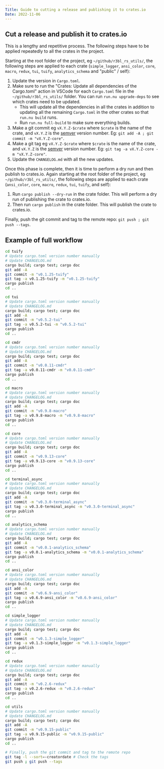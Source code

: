 ```yaml
---
Title: Guide to cutting a release and publishing it to crates.io
Date: 2022-11-06
---
```


## Cut a release and publish it to crates.io

This is a lengthy and repetitive process. The following steps have to be applied repeatedly to all
the crates in the project.

Starting at the root folder of the project, eg `~/github/r3bl_rs_utils/`, the following
steps are applied to each crate (`simple_logger`, `ansi_color`, `core`, `macro`, `redux`,
`tui`, `tuify`, `analytics_schema` and "public" / self):

1. Update the version in `Cargo.toml`.
2. Make sure to run the "Crates: Update all dependencies of the Cargo.toml" action in VSCode for
   each `Cargo.toml` file in the `~/github/r3bl_rs_utils/` folder. You can run `run.nu upgrade-deps`
   to see which crates need to be updated.
   - This will update all the dependencies in all the crates in addition to updating all the
     remaining `Cargo.toml` in the other crates so that `run.nu build` runs.
   - Run `run.nu full-build` to make sure everything builds.
3. Make a git commit eg `vX.Y.Z-$crate` where `$crate` is the name of the crate, and `vX.Y.Z` is the
   [semver](https://semver.org/) version number. Eg: `git add -A ; git commit -m "vX.Y.Z-core"`.
4. Make a git tag eg `vX.Y.Z-$crate` where `$crate` is the name of the crate, and `vX.Y.Z` is the
   [semver](https://semver.org/) version number. Eg: `git tag -a vX.Y.Z-core -m "vX.Y.Z-core"`.
5. Update the `CHANGELOG.md` with all the new updates.

Once this phase is complete, then it is time to perform a dry run and then publish to crates.io.
Again starting at the root folder of the project, eg `~/github/r3bl_rs_utils/`, the following steps
are applied to each crate (`ansi_color`, `core`, `macro`, `redux`, `tui`, `tuify`, and self):

1. Run `cargo publish --dry-run` in the crate folder. This will perform a dry run of publishing the
   crate to crates.io.
2. Then run `cargo publish` in the crate folder. This will publish the crate to crates.io.

Finally, push the git commit and tag to the remote repo: `git push ; git push --tags`.

## Example of full workflow

```sh
cd tuify
# Update cargo.toml version number manually
# Update CHANGELOG.md
cargo build; cargo test; cargo doc
git add -A
git commit -m "v0.1.25-tuify"
git tag -a v0.1.25-tuify -m "v0.1.25-tuify"
cargo publish
cd ..

cd tui
# Update cargo.toml version number manually
# Update CHANGELOG.md
cargo build; cargo test; cargo doc
git add -A
git commit -m "v0.5.2-tui"
git tag -a v0.5.2-tui -m "v0.5.2-tui"
cargo publish
cd ..

cd cmdr
# Update cargo.toml version number manually
# Update CHANGELOG.md
cargo build; cargo test; cargo doc
git add -A
git commit -m "v0.0.11-cmdr"
git tag -a v0.0.11-cmdr -m "v0.0.11-cmdr"
cargo publish
cd ..

cd macro
# Update cargo.toml version number manually
# Update CHANGELOG.md
cargo build; cargo test; cargo doc
git add -A
git commit -m "v0.9.8-macro"
git tag -a v0.9.8-macro -m "v0.9.8-macro"
cargo publish
cd ..

cd core
# Update cargo.toml version number manually
# Update CHANGELOG.md
cargo build; cargo test; cargo doc
git add -A
git commit -m "v0.9.13-core"
git tag -a v0.9.13-core -m "v0.9.13-core"
cargo publish
cd ..

cd terminal_async
# Update cargo.toml version number manually
# Update CHANGELOG.md
cargo build; cargo test; cargo doc
git add -A
git commit -m "v0.3.0-terminal_async"
git tag -a v0.3.0-terminal_async -m "v0.3.0-terminal_async"
cargo publish
cd ..

cd analytics_schema
# Update cargo.toml version number manually
# Update CHANGELOG.md
cargo build; cargo test; cargo doc
git add -A
git commit -m "v0.0.1-analytics_schema"
git tag -a v0.0.1-analytics_schema -m "v0.0.1-analytics_schema"
cargo publish
cd ..

cd ansi_color
# Update cargo.toml version number manually
# Update CHANGELOG.md
cargo build; cargo test; cargo doc
git add -A
git commit -m "v0.6.9-ansi_color"
git tag -a v0.6.9-ansi_color -m "v0.6.9-ansi_color"
cargo publish
cd ..

cd simple_logger
# Update cargo.toml version number manually
# Update CHANGELOG.md
cargo build; cargo test; cargo doc
git add -A
git commit -m "v0.1.3-simple_logger"
git tag -a v0.1.3-simple_logger -m "v0.1.3-simple_logger"
cargo publish
cd ..

cd redux
# Update cargo.toml version number manually
# Update CHANGELOG.md
cargo build; cargo test; cargo doc
git add -A
git commit -m "v0.2.6-redux"
git tag -a v0.2.6-redux -m "v0.2.6-redux"
cargo publish
cd ..

cd utils
# Update cargo.toml version number manually
# Update CHANGELOG.md
cargo build; cargo test; cargo doc
git add -A
git commit -m "v0.9.15-public"
git tag -a v0.9.15-public -m "v0.9.15-public"
cargo publish
cd ..

# Finally, push the git commit and tag to the remote repo
git tag -l --sort=-creatordate # Check the tags
git push ; git push --tags
```
